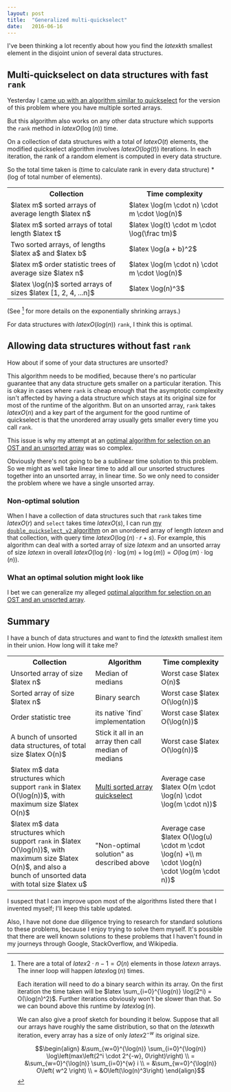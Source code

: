 ```yaml
---
layout: post
title:  "Generalized multi-quickselect"
date:   2016-06-16
---
```


I've been thinking a lot recently about how you find the $latex k$th smallest element in the disjoint union of several data structures.

## Multi-quickselect on data structures with fast `rank`

Yesterday I [came up with an algorithm similar to quickselect](/2016/06/15/multi-sorted-array-quickselect) for the version of this problem where you have multiple sorted arrays.

But this algorithm also works on any other data structure which supports the `rank` method in $latex O(\log(n))$ time.

On a collection of data structures with a total of $latex O(t)$ elements, the modified quickselect algorithm involves $latex O(log(t))$ iterations. In each iteration, the rank of a random element is computed in every data structure.

So the total time taken is (time to calculate rank in every data structure) * (log of total number of elements).


<table class="table" id="table1">
  <tr>
    <th>Collection</th>
    <th>Time complexity</th>
  </tr>
  <tr>
    <td>$latex m$ sorted arrays of average length $latex n$</td>
    <td>$latex \log(m \cdot n) \cdot m \cdot \log(n)$</td>
  </tr>
    <tr>
    <td>$latex m$ sorted arrays of total length $latex t$</td>
    <td>$latex \log(t) \cdot m \cdot \log(\frac tm)$</td>
  </tr>
  <tr>
    <td>Two sorted arrays, of lengths $latex a$ and $latex b$</td>
    <td>$latex \log(a + b)^2$</td>
  </tr>
  <tr>
    <td>$latex m$ order statistic trees of average size $latex n$</td>
    <td>$latex \log(m \cdot n) \cdot m \cdot \log(n)$</td>
  </tr>
  <tr>
    <td>$latex \log(n)$ sorted arrays of sizes $latex [1, 2, 4, ...n]$</td>
    <td>$latex \log(n)^3$ </td>
  </tr>
</table>

(See [^1] for more details on the exponentially shrinking arrays.)

For data structures with $latex O(log(n))$ `rank`, I think this is optimal.

## Allowing data structures without fast `rank`

How about if some of your data structures are unsorted?

This algorithm needs to be modified, because there's no particular guarantee that any data structure gets smaller on a particular iteration. This is okay in cases where `rank` is cheap enough that the asymptotic complexity isn't affected by having a data structure which stays at its original size for most of the runtime of the algorithm. But on an unsorted array, `rank` takes $latex O(n)$ and a key part of the argument for the good runtime of quickselect is that the unordered array usually gets smaller every time you call `rank`.

This issue is why my attempt at an [optimal algorithm for selection on an OST and an unsorted array](/2016/06/12/quickselect-lemma.html) was so complex.

Obviously there's not going to be a sublinear time solution to this problem. So we might as well take linear time to add all our unsorted structures together into an unsorted array, in linear time. So we only need to consider the problem where we have a single unsorted array.

### Non-optimal solution

When I have a collection of data structures such that `rank` takes time $latex O(r)$ and `select` takes time $latex O(s)$, I can run [my `double_quickselect_v2` algorithm](/2016/06/12/quickselect-lemma.html) on an unordered array of length $latex n$ and that collection, with query time $latex O(\log(n) \cdot r + s)$. For example, this algorithm can deal with a sorted array of size $latex m$ and an unsorted array of size $latex n$ in overall $latex O(\log(n) \cdot \log(m) + \log(m)) = O(\log(m)\cdot\log(n))$.

### What an optimal solution might look like

I bet we can generalize my alleged [optimal algorithm for selection on an OST and an unsorted array](/2016/06/12/quickselect-lemma.html).

## Summary

I have a bunch of data structures and want to find the $latex k$th smallest item in their union. How long will it take me?

<table class="table" id="table1">
  <tr>
    <th>Collection</th>
    <th>Algorithm</th>
    <th>Time complexity</th>
  </tr>
  <tr>
    <td>Unsorted array of size $latex n$</td>
    <td>Median of medians</td>
    <td>Worst case $latex O(n)$</td>
  </tr>
  <tr>
    <td>Sorted array of size $latex n$</td>
    <td>Binary search</td>
    <td>Worst case $latex O(\log(n))$</td>
  </tr>
  <tr>
    <td>Order statistic tree</td>
    <td>its native `find` implementation</td>
    <td>Worst case $latex O(\log(n))$</td>
  </tr>
  <tr>
    <td>A bunch of unsorted data structures, of total size $latex O(n)$</td>
    <td>Stick it all in an array then call median of medians</td>
    <td>Worst case $latex O(\log(n))$</td>
  </tr>
  <tr>
    <td>$latex m$ data structures which support <code>rank</code> in $latex O(\log(n))$, with maximum size $latex O(n)$</td>
    <td><a href="/2016/06/15/multi-sorted-array-quickselect.html">Multi sorted array quickselect</a></td>
    <td>Average case $latex O(m \cdot \log(n) \cdot \log(m \cdot n))$</td>
  </tr>
  <tr>
    <td>$latex m$ data structures which support <code>rank</code> in $latex O(\log(n))$, with maximum size $latex O(n)$, and also a bunch of unsorted data with total size $latex u$</td>
    <td>"Non-optimal solution" as described above</td>
    <td>Average case $latex O(\log(u) \cdot m \cdot \log(n) +\\ m \cdot \log(n) \cdot \log(m \cdot n))$</td>
  </tr>
</table>

I suspect that I can improve upon most of the algorithms listed there that I invented myself; I'll keep this table updated.

Also, I have not done due diligence trying to research for standard solutions to these problems, because I enjoy trying to solve them myself. It's possible that there are well known solutions to these problems that I haven't found in my journeys through Google, StackOverflow, and Wikipedia.


[^1]:

    There are a total of $latex 2\cdot n - 1 = O(n)$ elements in those $latex n$ arrays. The inner loop will happen $latex \log(n)$ times.

    Each iteration will need to do a binary search within its array. On the first iteration the time taken will be $latex \sum_{i=0}^{\log(n)} \log(2^i) = O(\log(n)^2)$. Further iterations obviously won't be slower than that. So we can bound above this runtime by $latex \log(n)$.

    We can also give a proof sketch for bounding it below. Suppose that all our arrays have roughly the same distribution, so that on the $latex w$th iteration, every array has a size of only $latex 2^{-w}$ its original size.

    $$\begin{align} &\sum_{w=0}^{\log(n)} \sum_{i=0}^{\log(n)} \log\left(max\left(2^i \cdot 2^{-w}, 0\right)\right)  \\
            = &\sum_{w=0}^{\log(n)} \sum_{i=0}^{w} i  \\
            = &\sum_{w=0}^{\log(n)} O\left( w^2 \right) \\
            = &O\left(\log(n)^3\right) \end{align}$$
